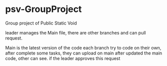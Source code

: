 # psv-GroupProject
Group project of Public Static Void

leader manages the Main file,
there are other branches and can pull request.

Main is the latest version of the code
each branch try to code on their own,
after complete some tasks, they can upload on main
after updated the main code, other can see.
if the leader approves this request

